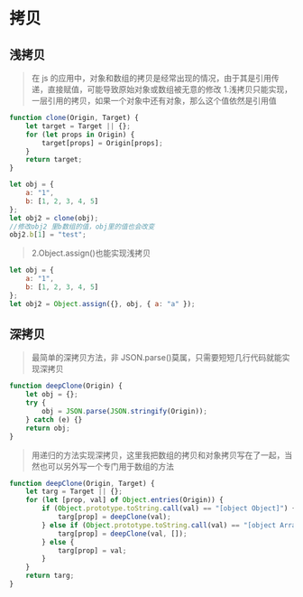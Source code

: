 # 拷贝

## 浅拷贝

> 在 js 的应用中，对象和数组的拷贝是经常出现的情况，由于其是引用传递，直接赋值，可能导致原始对象或数组被无意的修改 1.浅拷贝只能实现，一层引用的拷贝，如果一个对象中还有对象，那么这个值依然是引用值

```js
function clone(Origin, Target) {
    let target = Target || {};
    for (let props in Origin) {
        target[props] = Origin[props];
    }
    return target;
}

let obj = {
    a: "1",
    b: [1, 2, 3, 4, 5]
};
let obj2 = clone(obj);
//修改obj2 里b数组的值，obj里的值也会改变
obj2.b[1] = "test";
```

> 2.Object.assign()也能实现浅拷贝

```js
let obj = {
    a: "1",
    b: [1, 2, 3, 4, 5]
};
let obj2 = Object.assign({}, obj, { a: "a" });
```

## 深拷贝

> 最简单的深拷贝方法，非 JSON.parse()莫属，只需要短短几行代码就能实现深拷贝

```js
function deepClone(Origin) {
    let obj = {};
    try {
        obj = JSON.parse(JSON.stringify(Origin));
    } catch (e) {}
    return obj;
}
```

> 用递归的方法实现深拷贝，这里我把数组的拷贝和对象拷贝写在了一起，当然也可以另外写一个专门用于数组的方法

```js
function deepClone(Origin, Target) {
    let targ = Target || {};
    for (let [prop, val] of Object.entries(Origin)) {
        if (Object.prototype.toString.call(val) == "[object Object]") {
            targ[prop] = deepClone(val);
        } else if (Object.prototype.toString.call(val) == "[object Array]") {
            targ[prop] = deepClone(val, []);
        } else {
            targ[prop] = val;
        }
    }
    return targ;
}
```
